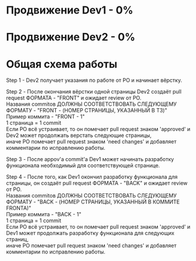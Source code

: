 # Продвижение Dev1 - 0%

# Продвижение Dev2 - 0%

# Общая схема работы
Step 1 - Dev2 получает указания по работе от PO и начинает вёрстку.<br />

Step 2 - После окончания вёрстки одной страницы Dev2 создаёт pull request ФОРМАТА - "FRONT" и ожидает review от PO.<br />
        Названия commitов ДОЛЖНЫ СООТВЕТСТВОВАТЬ СЛЕДУЮЩЕМУ ФОРМАТУ - "FRONT - (НОМЕР СТРАНИЦЫ, УКАЗАННЫЙ В ТЗ)"<br />
        Пример коммита - "FRONT - 1"<br />
        1 страница = 1 commit<br />
        Если PO всё устраивает, то он помечает pull request знаком 'approved' и Dev2 может продолжать верстать следующие страницы,<br />
        иначе PO помечает pull request знаком 'need changes' и добавляет комментарии по исправлению работы.<br />

Step 3 - После appov'a commit'a Dev1 может начинать разработку функционала необходимый для соответствующей странице.<br />

Step 4 - После того, как Dev1 окончил разработку функционала для страницы, он создаёт pull request ФОРМАТА - "BACK" и ожидает review от PO.<br />
         Названия commitов ДОЛЖНЫ СООТВЕТСТВОВАТЬ СЛЕДУЮЩЕМУ ФОРМАТУ - "BACK - (НОМЕР СТРАНИЦЫ, УКАЗАННЫЙ В КОММИТЕ FRONTA)"<br />
         Пример коммита - "BACK - 1"<br />
         1 страница = 1 commit<br />
         Если PO всё устраивает, то он помечает pull request знаком 'approved' и Dev1 может продолжать разработку функционала для следующих страниц,<br />
         иначе PO помечает pull request знаком 'need changes' и добавляет комментарии по исправлению работы.<br />
